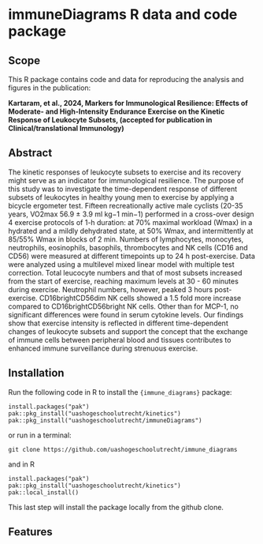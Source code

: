 # immuneDiagrams R data and code package

## Scope
This R package contains code and data for reproducing the analysis and figures in the publication:

**Kartaram, et al., 2024, Markers for Immunological Resilience: Effects of Moderate- and High-Intensity Endurance Exercise on the Kinetic Response of Leukocyte Subsets, (accepted for publication in Clinical/translational Immunology)**

## Abstract
The kinetic responses of leukocyte subsets to exercise and its recovery might serve as an indicator for immunological resilience. The purpose of this study was to investigate the time-dependent response of different subsets of leukocytes in healthy young men to exercise by applying a bicycle ergometer test. Fifteen recreationally active male cyclists (20-35 years, VO2max 56.9 ± 3.9 ml kg−1 min−1) performed in a cross-over design 4 exercise protocols of 1-h duration: at 70% maximal workload (Wmax) in a hydrated and a mildly dehydrated state, at 50% Wmax, and intermittently at 85/55% Wmax in blocks of 2 min. Numbers of lymphocytes, monocytes, neutrophils, eosinophils, basophils, thrombocytes and NK cells (CD16 and CD56) were measured at different timepoints up to 24 h post-exercise. Data were analyzed using a multilevel mixed linear model with multiple test correction. Total leucocyte numbers and that of most subsets increased from the start of exercise, reaching maximum levels at 30 - 60 minutes during exercise. Neutrophil numbers, however, peaked 3 hours post-exercise. CD16brightCD56dim NK cells showed a 1.5 fold more increase compared to CD16brightCD56bright NK cells. Other than for MCP-1, no significant differences were found in serum cytokine levels. Our findings show that exercise intensity is reflected in different time-dependent changes of leukocyte subsets and support the concept that the exchange of immune cells between peripheral blood and tissues  contributes to enhanced immune surveillance during strenuous exercise.

## Installation
Run the following code in R to install the `{immune_diagrams}` package:

```
install.packages("pak")
pak::pkg_install("uashogeschoolutrecht/kinetics")
pak::pkg_install("uashogeschoolutrecht/immuneDiagrams")
```

or run in a terminal:

```
git clone https://github.com/uashogeschoolutrecht/immune_diagrams
```

and in R

```
install.packages("pak")
pak::pkg_install("uashogeschoolutrecht/kinetics")
pak::local_install()
```
This last step will install the package locally from the github clone.

## Features




